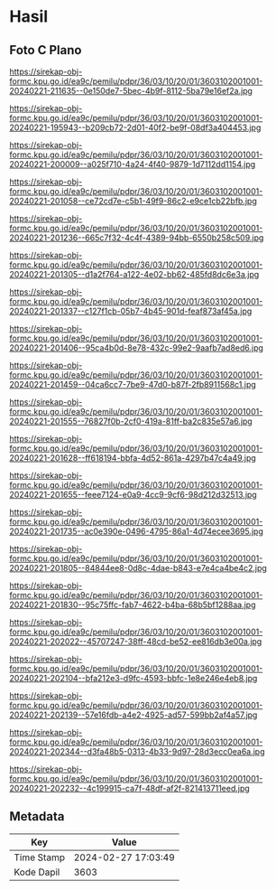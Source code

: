 # Hasil

## Foto C Plano

https://sirekap-obj-formc.kpu.go.id/ea9c/pemilu/pdpr/36/03/10/20/01/3603102001001-20240221-211635--0e150de7-5bec-4b9f-8112-5ba79e16ef2a.jpg

https://sirekap-obj-formc.kpu.go.id/ea9c/pemilu/pdpr/36/03/10/20/01/3603102001001-20240221-195943--b209cb72-2d01-40f2-be9f-08df3a404453.jpg

https://sirekap-obj-formc.kpu.go.id/ea9c/pemilu/pdpr/36/03/10/20/01/3603102001001-20240221-200009--a025f710-4a24-4f40-9879-1d7112dd1154.jpg

https://sirekap-obj-formc.kpu.go.id/ea9c/pemilu/pdpr/36/03/10/20/01/3603102001001-20240221-201058--ce72cd7e-c5b1-49f9-86c2-e9ce1cb22bfb.jpg

https://sirekap-obj-formc.kpu.go.id/ea9c/pemilu/pdpr/36/03/10/20/01/3603102001001-20240221-201236--665c7f32-4c4f-4389-94bb-6550b258c509.jpg

https://sirekap-obj-formc.kpu.go.id/ea9c/pemilu/pdpr/36/03/10/20/01/3603102001001-20240221-201305--d1a2f764-a122-4e02-bb62-485fd8dc6e3a.jpg

https://sirekap-obj-formc.kpu.go.id/ea9c/pemilu/pdpr/36/03/10/20/01/3603102001001-20240221-201337--c127f1cb-05b7-4b45-901d-feaf873af45a.jpg

https://sirekap-obj-formc.kpu.go.id/ea9c/pemilu/pdpr/36/03/10/20/01/3603102001001-20240221-201406--95ca4b0d-8e78-432c-99e2-9aafb7ad8ed6.jpg

https://sirekap-obj-formc.kpu.go.id/ea9c/pemilu/pdpr/36/03/10/20/01/3603102001001-20240221-201459--04ca6cc7-7be9-47d0-b87f-2fb8911568c1.jpg

https://sirekap-obj-formc.kpu.go.id/ea9c/pemilu/pdpr/36/03/10/20/01/3603102001001-20240221-201555--76827f0b-2cf0-419a-81ff-ba2c835e57a6.jpg

https://sirekap-obj-formc.kpu.go.id/ea9c/pemilu/pdpr/36/03/10/20/01/3603102001001-20240221-201628--ff618194-bbfa-4d52-861a-4297b47c4a49.jpg

https://sirekap-obj-formc.kpu.go.id/ea9c/pemilu/pdpr/36/03/10/20/01/3603102001001-20240221-201655--feee7124-e0a9-4cc9-9cf6-98d212d32513.jpg

https://sirekap-obj-formc.kpu.go.id/ea9c/pemilu/pdpr/36/03/10/20/01/3603102001001-20240221-201735--ac0e390e-0496-4795-86a1-4d74ecee3695.jpg

https://sirekap-obj-formc.kpu.go.id/ea9c/pemilu/pdpr/36/03/10/20/01/3603102001001-20240221-201805--84844ee8-0d8c-4dae-b843-e7e4ca4be4c2.jpg

https://sirekap-obj-formc.kpu.go.id/ea9c/pemilu/pdpr/36/03/10/20/01/3603102001001-20240221-201830--95c75ffc-fab7-4622-b4ba-68b5bf1288aa.jpg

https://sirekap-obj-formc.kpu.go.id/ea9c/pemilu/pdpr/36/03/10/20/01/3603102001001-20240221-202022--45707247-38ff-48cd-be52-ee816db3e00a.jpg

https://sirekap-obj-formc.kpu.go.id/ea9c/pemilu/pdpr/36/03/10/20/01/3603102001001-20240221-202104--bfa212e3-d9fc-4593-bbfc-1e8e246e4eb8.jpg

https://sirekap-obj-formc.kpu.go.id/ea9c/pemilu/pdpr/36/03/10/20/01/3603102001001-20240221-202139--57e16fdb-a4e2-4925-ad57-599bb2af4a57.jpg

https://sirekap-obj-formc.kpu.go.id/ea9c/pemilu/pdpr/36/03/10/20/01/3603102001001-20240221-202344--d3fa48b5-0313-4b33-9d97-28d3ecc0ea6a.jpg

https://sirekap-obj-formc.kpu.go.id/ea9c/pemilu/pdpr/36/03/10/20/01/3603102001001-20240221-202232--4c199915-ca7f-48df-af2f-821413711eed.jpg


## Metadata

| Key        | Value               |
| ---------- | ------------------- |
| Time Stamp | 2024-02-27 17:03:49 |
| Kode Dapil | 3603                |



